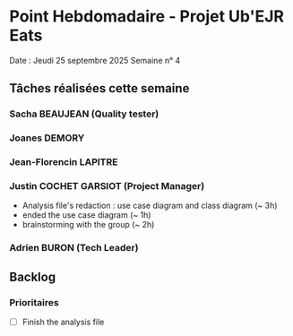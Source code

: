 # Point Hebdomadaire - Projet Ub'EJR Eats

Date : Jeudi 25 septembre 2025
Semaine n° 4

## Tâches réalisées cette semaine

### Sacha BEAUJEAN (Quality tester)


### Joanes DEMORY


### Jean-Florencin LAPITRE 


### Justin COCHET GARSIOT (Project Manager)
- Analysis file's redaction : use case diagram and class diagram (~ 3h)
- ended the use case diagram (~ 1h)
- brainstorming with the group (~ 2h)

### Adrien BURON (Tech Leader)


## Backlog

### Prioritaires
- [ ] Finish the analysis file
